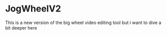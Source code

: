 # JogWheelV2
 This is a new version of the big wheel video editing tool but i want to dive a bit deeper here
